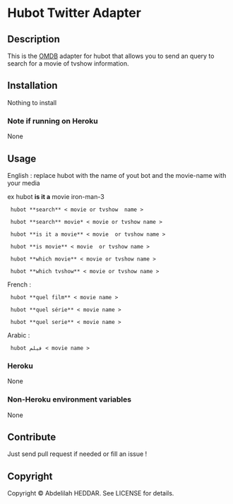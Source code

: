 # Hubot Twitter Adapter

## Description

This is the [OMDB](http://www.omdbapi.com) adapter for hubot that allows you to
send an query to search for a movie of tvshow information.

## Installation

 Nothing to install

### Note if running on Heroku
None
## Usage
   English :
 replace hubot with the name of yout bot and the movie-name with your media

 ex  hubot **is it a** movie iron-man-3

     hubot **search** < movie or tvshow  name >

     hubot **search** movie* < movie or tvshow name >

     hubot **is it a movie** < movie  or tvshow name >

     hubot **is movie** < movie  or tvshow name >

     hubot **which movie** < movie or tvshow name >

     hubot **which tvshow** < movie or tvshow name >

   French :

     hubot **quel film** < movie name >

     hubot **quel série** < movie name >

     hubot **quel serie** < movie name >

   Arabic :

     hubot فيلم < movie name >

### Heroku
 None
### Non-Heroku environment variables
 None
## Contribute

Just send pull request if needed or fill an issue !

## Copyright

Copyright &copy; Abdelilah HEDDAR. See LICENSE for details.

[hubot]: https://github.com/github/hubot
[hubot-movie]: https://github.com/chickenzord/hubot-movie/blob/master/scripts/movie.coffee
[script-catalog]: http://hubot-script-catalog.herokuapp.com
[src-scripts]: https://github.com/github/hubot-scripts/tree/master/src/scripts
[example-script]: https://github.com/github/hubot-scripts/blob/master/src/scripts/tweet.coffee
[hubot-script-tests]: https://github.com/github/hubot-scripts/blob/master/test/tests.coffee
[example-script-doc]: https://github.com/github/hubot-scripts/blob/master/src/scripts/speak.coffee#L1-5
